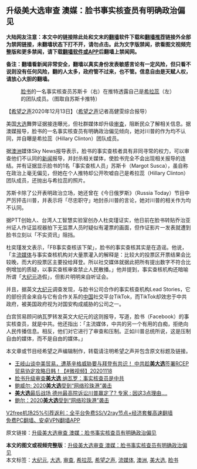  <h2>升级美大选审查 澳媒：脸书事实核查员有明确政治偏见</h2> <p class="notice"><b>大陆网友注意：本文中的链接除此处和文末的<a href="https://github.com/bannedbook/fanqiang" >翻墙</a>软件下载和<a href="https://github.com/killgcd/justmysocks/blob/master/README.md">翻墙推荐</a>链接外全部为禁网链接，未翻墙状态下打不开，请勿点击。此为文字版禁闻，欲看图文视频完整版和更多禁闻，请下载<a href="https://github.com/bannedbook/fanqiang">翻墙软件或APP</a>后翻墙上禁闻网。</p><p>备注：翻墙看新闻非常安全，翻墙以真实身份发表敏感言论有一定风险，但只看不说则没有任何风险，翻的人太多，政府管不过来，也不管。信息自由是天赋人权，请放心大胆的翻墙。</b></p>  <div class="entry"> <figure><figcaption><a href="https://www.bannedbook.org/bnews/tag/%e8%84%b8%e4%b9%a6/" class="st_tag internal_tag" rel="tag" title="标签 脸书 下的日志">脸书</a>的一名事实核查员苏斯卡（右）在推特透露自己是<a href="https://www.bannedbook.org/bnews/tag/%e5%b8%8c%e6%8b%89%e8%95%8a/" class="st_tag internal_tag" rel="tag" title="标签 希拉蕊 下的日志">希拉蕊</a>（左）的团队成员。（图取自苏斯卡推特）</figcaption></figure> <p>【<span class='wp_keywordlink_affiliate'><a href="https://www.soundofhope.org" title="希望之声" target="_blank">希望之声</a></span>2020年12月13日】（<a href="https://www.bannedbook.org/bnews/tag/%e5%b8%8c%e6%9c%9b%e4%b9%8b%e5%a3%b0/" class="st_tag internal_tag" rel="tag" title="标签 希望之声 下的日志">希望之声</a>记者高健雯综合报导）</p> <p>美国<a href="https://www.bannedbook.org/bnews/tag/%e5%a4%a7%e9%80%89/" class="st_tag internal_tag" rel="tag" title="标签 大选 下的日志">大选</a>舞弊证据接连曝光，但社群媒体却升级<a href="https://www.bannedbook.org/bnews/tag/%E5%AE%A1%E6%9F%A5/" class="st_tag internal_tag" rel="tag" title="标签 审查 下的日志">审查</a>，阻断民众了解相关信息。据澳媒报导，脸书的一名事实核查员有明确政治偏见倾向，她对川普的作为均不认同，并自曝是希拉蕊（Hillary Clinton）团队成员。</p> <p>据<a href="https://www.bannedbook.org/bnews/tag/%e6%be%b3%e6%b4%b2/" class="st_tag internal_tag" rel="tag" title="标签 澳洲 下的日志">澳洲</a>媒体Sky News报导表示，脸书的事实查核者具有非同寻常的权力，可以审查他们不认同的<span class='wp_keywordlink_affiliate'><a href="https://www.bannedbook.org/" title="新闻">新闻</a></span>报导，并封杀相关媒体，使脸书完全不会出现相关报导的连结。并有证据显示脸书的1名「事实查核人员」苏斯卡（Margot Susca），虽自称在政治上毫无偏见，但她在个人推特却公开吹嘘自己是希拉蕊（Hillary Clinton）团队成员，还抛出与希拉蕊的照片。</p>  <p>苏斯卡除了公开表明政治立场，她还曾在《今日俄罗斯》（Russia Today）节目中严厉抨击川普，并表示将「尽忠职守」地封杀川普的言论，她对川普的相关作为均不认同。</p> <p>据PTT创始人、台湾人工智慧实验室创办人杜奕瑾证实，他日前在脸书转贴乔治亚州证人作证监视器拍下无监票人员时疑似有灌票的画面，但作证影片一发表就遭到脸书立刻以「不实资讯」阻挡。</p> <p>杜奕瑾发文表示，「FB事实查核该下架」，脸书的事实查核其实是在造谣。他说，「主<a href="https://www.bannedbook.org/bnews/tag/%E6%B5%81%E5%AA%92%E4%BD%93/" class="st_tag internal_tag" rel="tag" title="标签 流媒体 下的日志">流媒体</a>与事实查核机构对大量票灌入的解释是：比较大的投票区开票结果会比较晚，而大的投票区主要投给拜登。所以社交媒体就据此把所有提出数字不符合比例增加的质疑，以事实查核审查禁止人民散播。」他并提到，事实查核机构还暗喻所谓「<span class='wp_keywordlink_affiliate'><a href="http://www.epochtimes.com/" title="大纪元" target="_blank">大纪元</a></span>造假」，但影片明明来自听证会。</p>  <p>并且，据英文<a href="https://www.bannedbook.org/bnews/tag/%e5%a4%a7%e7%ba%aa%e5%85%83/" class="st_tag internal_tag" rel="tag" title="标签 大纪元 下的日志">大纪元</a>调查发现，与脸书公司合作的事实核查机构Lead Stories，它的部份资金来自与它有合作关系的<span class='wp_keywordlink_affiliate'><a href="https://www.bannedbook.org/" title="中国" target="_blank">中国</a></span>社交平台TikTok，而TikTok却效忠于中共政府，被美国政府视为对国安构成威胁的公司之一。</p> <p>白宫贸易顾问纳瓦罗转发英文大纪元的这则报导，写道，脸书（Facebook）的事实核查员，就是中共。他还指出：「主流媒体，中共的另一个有用的白痴，拒绝向人民传播信息。相反，他们对它进行了审查和压制。正如川普总统所说，这是压制自由的媒体，而不是自由的媒体。」</p> <p>本文章或节目经希望之声编辑制作，转载请注明希望之声并包含原文标题及链接。</p>  <ul class='op-related-articles' title='相关阅读'> <li><a href='https://www.bannedbook.org/bnews/bannedvideo/20201118/1446841.html' target='_blank'>王岐山谈中美贸易，遭基辛格威胁要与拜登有共识！ 中共趁<b>美大选</b>签署RCEP贸易协定攻略日韩！【#微视频】20201118</a></li> <li><a href='https://www.bannedbook.org/bnews/taiwannews/20201212/1446506.html' target='_blank'>脸书升级审查<b>美大选</b> 纳瓦罗：事实核查员是中共</a></li> <li><a href='https://www.bannedbook.org/bnews/bannedvideo/20201212/1446286.html' target='_blank'>鲍威尔: 2020<b>美大选</b>受到“网络珍珠港”袭击</a></li> <li><a href='https://www.bannedbook.org/bnews/cnnews/20201212/1446160.html' target='_blank'><b>美大选</b>最后战场 德州最高院诉讼川普赢定了? 专家 : 因这3点理由....</a></li> <li><a href='https://www.bannedbook.org/bnews/taiwannews/20201212/1446037.html' target='_blank'>鲍尔：2020<b>美大选</b>受到“网络珍珠港”袭击</a></li> </ul> <p class="texttj"> <a href="https://www.bannedbook.org/forum23/topic22702.html" target="_blank">V2free机场25%引荐返利：全平台免费SS/V2ray节点+经济套餐高速翻墙</a><br/> <a href="https://github.com/bannedbook/fanqiang/wiki/%E7%A6%81%E9%97%BB%E7%BD%91%E5%AE%89%E5%8D%93%E7%BF%BB%E5%A2%99%E6%96%B0%E9%97%BBAPP" target="_blank">免费PC翻墙、安卓VPN翻墙APP</a></p><p>原文链接：<a class="src_link"  href="https://www.soundofhope.org/post/453373" target="_blank">升级美大选审查 澳媒：脸书事实核查员有明确政治偏见</a></p><a name='sharetosocial'></a>       <div><b>本文的图文或视频完整版</b>：<a href='https://www.bannedbook.org/bnews/comments/20201214/1447535.html'>升级美大选审查 澳媒：脸书事实核查员有明确政治偏见</a></div>  </div><!--END ENTRY--> <div class="postfooter"> <div>本文标签：<a href="https://www.bannedbook.org/bnews/tag/%e5%a4%a7%e7%ba%aa%e5%85%83/" rel="tag">大纪元</a>, <a href="https://www.bannedbook.org/bnews/tag/%e5%a4%a7%e9%80%89/" rel="tag">大选</a>, <a href="https://www.bannedbook.org/bnews/tag/%E5%AE%A1%E6%9F%A5/" rel="tag">审查</a>, <a href="https://www.bannedbook.org/bnews/tag/%e5%b8%8c%e6%8b%89%e8%95%8a/" rel="tag">希拉蕊</a>, <a href="https://www.bannedbook.org/bnews/tag/%e5%b8%8c%e6%9c%9b%e4%b9%8b%e5%a3%b0/" rel="tag">希望之声</a>, <a href="https://www.bannedbook.org/bnews/tag/%E6%B5%81%E5%AA%92%E4%BD%93/" rel="tag">流媒体</a>, <a href="https://www.bannedbook.org/bnews/tag/%e6%be%b3%e6%b4%b2/" rel="tag">澳洲</a>, <a href="https://www.bannedbook.org/bnews/tag/%e7%be%8e%e5%a4%a7%e9%80%89/" rel="tag">美大选</a>, <a href="https://www.bannedbook.org/bnews/tag/%e8%84%b8%e4%b9%a6/" rel="tag">脸书</a></div>  </div><!--END POSTFOOTER--> 